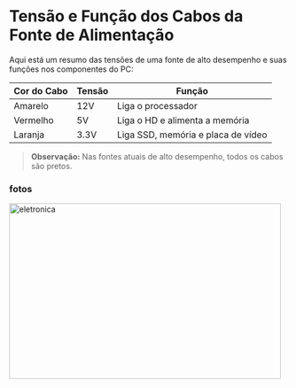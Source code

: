 # Tensão e Função dos Cabos da Fonte de Alimentação

Aqui está um resumo das tensões de uma fonte de alto desempenho e suas funções nos componentes do PC:

| Cor do Cabo | Tensão | Função |
|-------------|--------|--------|
| Amarelo     | 12V    | Liga o processador |
| Vermelho    | 5V     | Liga o HD e alimenta a memória |
| Laranja     | 3.3V   | Liga SSD, memória e placa de vídeo |

> **Observação:** Nas fontes atuais de alto desempenho, todos os cabos são pretos.
>
### fotos
<img width="490" height="317" alt="eletronica " src="https://github.com/user-attachments/assets/e4eef7fa-2185-49ce-b7d2-5a1c4fc7a8b5" />

